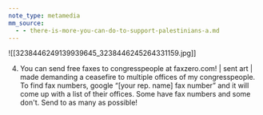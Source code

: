 ```yaml
---
note_type: metamedia
mm_source:
  - - there-is-more-you-can-do-to-support-palestinians-a.md
---
```


![[3238446249139939645_3238446245264331159.jpg]]

4. You can send free faxes to
congresspeople at
faxzero.com! | sent art | made
demanding a ceasefire to
multiple offices of my
congresspeople. To find fax
numbers, google “[your rep.
name] fax number” and it will
come up with a list of their
offices. Some have fax
numbers and some don't.
Send to as many as possible!

